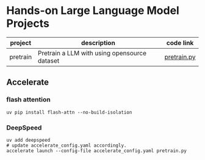 # Hands-on Large Language Model Projects

| project  | description                                  | code link                    |
| -------- | -------------------------------------------- | ---------------------------- |
| pretrain | Pretrain a LLM with using opensource dataset | [pretrain.py](./pretrain.py) |

## Accelerate

### flash attention

```
uv pip install flash-attn --no-build-isolation
```

### DeepSpeed

```
uv add deepspeed
# update accelerate_config.yaml accordingly.
accelerate launch --config-file accelerate_config.yaml pretrain.py
```
